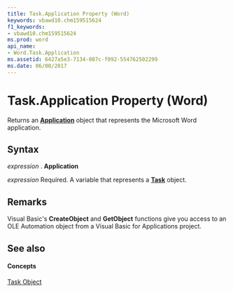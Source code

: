 ```yaml
---
title: Task.Application Property (Word)
keywords: vbawd10.chm159515624
f1_keywords:
- vbawd10.chm159515624
ms.prod: word
api_name:
- Word.Task.Application
ms.assetid: 6427a5e3-7134-087c-f092-554762502299
ms.date: 06/08/2017
---
```



# Task.Application Property (Word)

Returns an **[Application](application-object-word.md)** object that represents the Microsoft Word application.


## Syntax

 _expression_ . **Application**

 _expression_ Required. A variable that represents a **[Task](task-object-word.md)** object.


## Remarks

Visual Basic's **CreateObject** and **GetObject** functions give you access to an OLE Automation object from a Visual Basic for Applications project.


## See also


#### Concepts


[Task Object](task-object-word.md)

